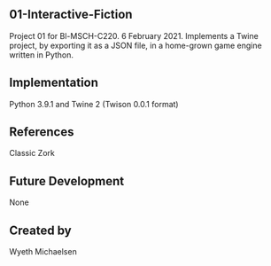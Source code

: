 ## 01-Interactive-Fiction
Project 01 for Bl-MSCH-C220. 6 February 2021.
Implements a Twine project, by exporting it as a JSON file, in a home-grown game engine written in Python.

## Implementation
Python 3.9.1 and Twine 2 (Twison 0.0.1 format)

## References
Classic Zork


## Future Development
None

## Created by
Wyeth Michaelsen
